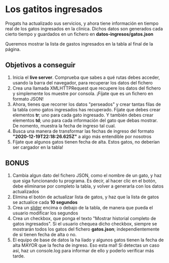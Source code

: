 # Los gatitos ingresados

Progats ha actualizado sus servicios, y ahora tiene información en tiempo real de los gatos ingresados en la clinica. Dichos datos son generados cada cierto tiempo y guardados en un fichero en **datos-ingresos/gatos.json**

Queremos mostrar la lista de gastos ingresados en la tabla al final de la página.

## Objetivos a conseguir

1. Inicia el **live server**. Comprueba que sabes a qué rutas debes acceder, usando la barra del navegador, para recuperar los datos del fichero
2. Crea una llamada XMLHTTPRequest que recupere los datos del fichero y simplemente los muestre por consola. ¡Fíjate que es un fichero en formato JSON!
3. Ahora, tienes que recorrer los datos "perseados" y crear tantas filas de la tabla como gatos ingresados has recuperado. Fíjate que debes crear elementos **tr**; uno para cada gato ingresado. Y también debes crear elementos **td**; uno para cada información del gato que debas mostrar. De nomento, muestra la fecha de ingreso tal cual.
4. Busca una manera de transformar las fechas de ingreso del formato __"2020-12-19T22:18:26.625Z"__ a algo más entendible por nosotros
5. Fíjate que algunos gatos tienen fecha de alta. Estos gatos, no deberían ser cargador en la tabla!

## BONUS

1. Cambia algun dato del fichero JSON, como el nombre de un gato, y haz que siga funcionando tu programa. Es decir, al hacer clic en el botón, debe eliminarse por completo la tabla, y volver a generarla con los datos actualizados
2. Elimina el botón de actualizar lista de gatos, y haz que la lista de gatos se actualice cada **10 segundos**
3. Crea un [slider](https://www.w3schools.com/howto/howto_js_rangeslider.asp) encima o debajo de la tabla, de manera que pueda el usuario modificar los segundos 
4. Crea un checkbox, que ponga el texto "Mostrar historial completo de gatos ingresados". Si el usuario chequea dicho checkbox, siempre se mostrarán todos los gatos del fichero **gatos.json**; independientemente de si tienen fecha de alta o no. 
5. El equipo de base de datos la ha liado y algunos gatos tienen la fecha de alta MAYOR que la fecha de ingreso. Eso esta mal! Si detectas un caso así, haz un console.log para informar de ello y poderlo verificar más tarde.
